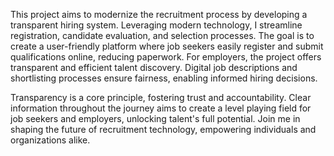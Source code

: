 This project aims to modernize the recruitment process by developing a transparent hiring system. Leveraging modern technology, I streamline registration, candidate evaluation, and selection processes. The goal is to create a user-friendly platform where job seekers easily register and submit qualifications online, reducing paperwork. For employers, the project offers transparent and efficient talent discovery. Digital job descriptions and shortlisting processes ensure fairness, enabling informed hiring decisions.

Transparency is a core principle, fostering trust and accountability. Clear information throughout the journey aims to create a level playing field for job seekers and employers, unlocking talent's full potential. Join me in shaping the future of recruitment technology, empowering individuals and organizations alike.
